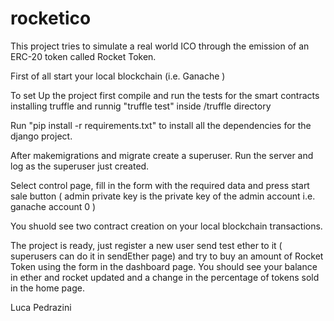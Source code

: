 # rocketico

This project tries to simulate a real world ICO through the emission of an ERC-20 token called Rocket Token.

First of all start your local blockchain (i.e. Ganache )

To set Up the project first compile and run the tests for the smart contracts installing truffle and runnig "truffle test" 
inside /truffle directory

Run "pip install -r requirements.txt" to install all the dependencies for the django project.

After makemigrations and migrate create a superuser.
Run the server and log as the superuser just created.

Select control page, fill in the form with the required data and press start sale button ( admin private key is the private key 
of the admin account i.e. ganache account 0 )

You shuold see two contract creation on your local blockchain transactions.

The project is ready, just register a new user send test ether to it ( superusers can do it in sendEther page) and try to buy
an amount of Rocket Token using the form in the dashboard page. You should see your balance in ether and rocket updated and a change
in the percentage of tokens sold in the home page.


Luca Pedrazini


